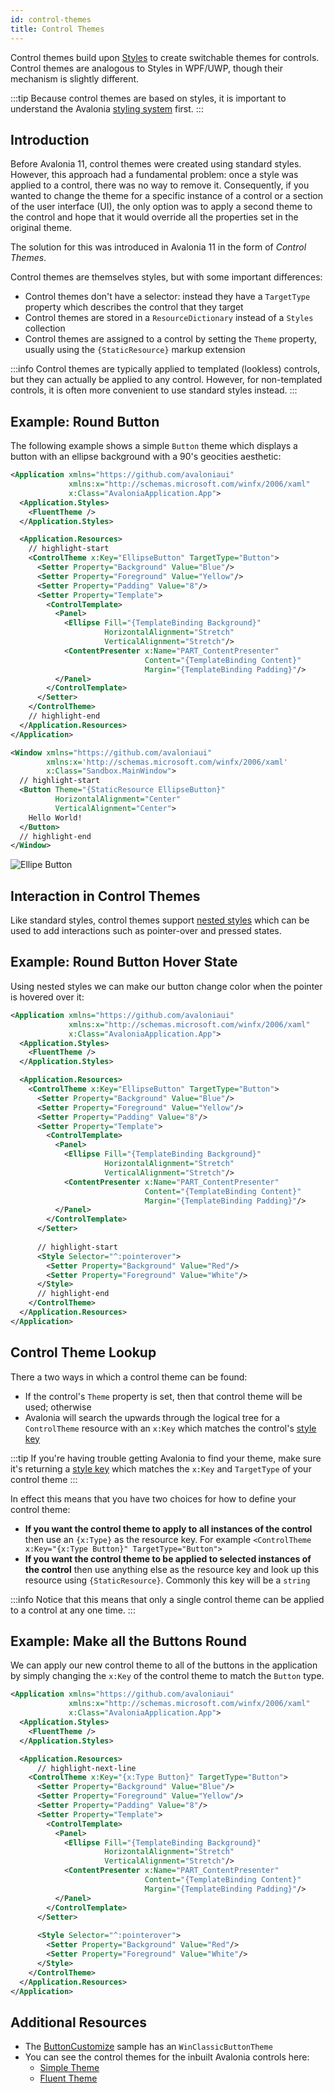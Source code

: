 ```yaml
---
id: control-themes
title: Control Themes
---
```


Control themes build upon [Styles](styles) to create switchable themes for controls. Control themes are analogous to Styles in WPF/UWP, though their mechanism is slightly different.

:::tip
Because control themes are based on styles, it is important to understand the Avalonia [styling system](styles) first.
:::

## Introduction

Before Avalonia 11, control themes were created using standard styles. However, this approach had a fundamental problem: once a style was applied to a control, there was no way to remove it. Consequently, if you wanted to change the theme for a specific instance of a control or a section of the user interface (UI), the only option was to apply a second theme to the control and hope that it would override all the properties set in the original theme.

The solution for this was introduced in Avalonia 11 in the form of _Control Themes_.

Control themes are themselves styles, but with some important differences:

- Control themes don't have a selector: instead they have a `TargetType` property which describes the control that they target
- Control themes are stored in a `ResourceDictionary` instead of a `Styles` collection
- Control themes are assigned to a control by setting the `Theme` property, usually using the `{StaticResource}` markup extension

:::info
Control themes are typically applied to templated (lookless) controls, but they can actually be applied to any control. However, for non-templated controls, it is often more convenient to use standard styles instead.
:::

## Example: Round Button

The following example shows a simple `Button` theme which displays a button with an ellipse background with a 90's geocities aesthetic:

```xml title="App.axaml"
<Application xmlns="https://github.com/avaloniaui"
             xmlns:x="http://schemas.microsoft.com/winfx/2006/xaml"
             x:Class="AvaloniaApplication.App">
  <Application.Styles>
    <FluentTheme />
  </Application.Styles>

  <Application.Resources>
    // highlight-start
    <ControlTheme x:Key="EllipseButton" TargetType="Button">
      <Setter Property="Background" Value="Blue"/>
      <Setter Property="Foreground" Value="Yellow"/>
      <Setter Property="Padding" Value="8"/>
      <Setter Property="Template">
        <ControlTemplate>
          <Panel>
            <Ellipse Fill="{TemplateBinding Background}"
                     HorizontalAlignment="Stretch"
                     VerticalAlignment="Stretch"/>
            <ContentPresenter x:Name="PART_ContentPresenter"
                              Content="{TemplateBinding Content}"
                              Margin="{TemplateBinding Padding}"/>
          </Panel>
        </ControlTemplate>
      </Setter>
    </ControlTheme>
    // highlight-end
  </Application.Resources>
</Application>
```

```xml title='MainWindow.xaml'
<Window xmlns="https://github.com/avaloniaui"
        xmlns:x='http://schemas.microsoft.com/winfx/2006/xaml'
        x:Class="Sandbox.MainWindow">
  // highlight-start
  <Button Theme="{StaticResource EllipseButton}"
          HorizontalAlignment="Center"
          VerticalAlignment="Center">
    Hello World!
  </Button>
  // highlight-end
</Window>
```

![Ellipe Button](/img/basics/user-interface/styling/ellipse-button.png)

## Interaction in Control Themes

Like standard styles, control themes support [nested styles](../styling/styles.md#nesting-styles) which can be used to add interactions such as pointer-over and pressed states.

## Example: Round Button Hover State

Using nested styles we can make our button change color when the pointer is hovered over it:

```xml title="App.axaml"
<Application xmlns="https://github.com/avaloniaui"
             xmlns:x="http://schemas.microsoft.com/winfx/2006/xaml"
             x:Class="AvaloniaApplication.App">
  <Application.Styles>
    <FluentTheme />
  </Application.Styles>

  <Application.Resources>
    <ControlTheme x:Key="EllipseButton" TargetType="Button">
      <Setter Property="Background" Value="Blue"/>
      <Setter Property="Foreground" Value="Yellow"/>
      <Setter Property="Padding" Value="8"/>
      <Setter Property="Template">
        <ControlTemplate>
          <Panel>
            <Ellipse Fill="{TemplateBinding Background}"
                     HorizontalAlignment="Stretch"
                     VerticalAlignment="Stretch"/>
            <ContentPresenter x:Name="PART_ContentPresenter"
                              Content="{TemplateBinding Content}"
                              Margin="{TemplateBinding Padding}"/>
          </Panel>
        </ControlTemplate>
      </Setter>
      
      // highlight-start
      <Style Selector="^:pointerover">
        <Setter Property="Background" Value="Red"/>
        <Setter Property="Foreground" Value="White"/>
      </Style>
      // highlight-end
    </ControlTheme>
  </Application.Resources>
</Application>
```

## Control Theme Lookup

There a two ways in which a control theme can be found:

- If the control's `Theme` property is set, then that control theme will be used; otherwise
- Avalonia will search the upwards through the logical tree for a `ControlTheme` resource with an `x:Key` which matches the control's [style key](styles#style-key)

:::tip
If you're having trouble getting Avalonia to find your theme, make sure it's returning a [style key](styles#style-key) which matches the `x:Key` and `TargetType` of your control theme
:::

In effect this means that you have two choices for how to define your control theme:

- **If you want the control theme to apply to all instances of the control** then use an `{x:Type}` as the resource key. For example
  `<ControlTheme x:Key="{x:Type Button}" TargetType="Button">`
- **If you want the control theme to be applied to selected instances of the control** then use anything else as the resource key and look up this resource using `{StaticResource}`. Commonly this key will be a `string`

:::info
Notice that this means that only a single control theme can be applied to a control at any one time.
:::

## Example: Make all the Buttons Round

We can apply our new control theme to all of the buttons in the application by simply changing the `x:Key` of the control theme to match the `Button` type.

```xml title="App.axaml"
<Application xmlns="https://github.com/avaloniaui"
             xmlns:x="http://schemas.microsoft.com/winfx/2006/xaml"
             x:Class="AvaloniaApplication.App">
  <Application.Styles>
    <FluentTheme />
  </Application.Styles>

  <Application.Resources>
      // highlight-next-line
    <ControlTheme x:Key="{x:Type Button}" TargetType="Button">
      <Setter Property="Background" Value="Blue"/>
      <Setter Property="Foreground" Value="Yellow"/>
      <Setter Property="Padding" Value="8"/>
      <Setter Property="Template">
        <ControlTemplate>
          <Panel>
            <Ellipse Fill="{TemplateBinding Background}"
                     HorizontalAlignment="Stretch"
                     VerticalAlignment="Stretch"/>
            <ContentPresenter x:Name="PART_ContentPresenter"
                              Content="{TemplateBinding Content}"
                              Margin="{TemplateBinding Padding}"/>
          </Panel>
        </ControlTemplate>
      </Setter>
      
      <Style Selector="^:pointerover">
        <Setter Property="Background" Value="Red"/>
        <Setter Property="Foreground" Value="White"/>
      </Style>
    </ControlTheme>
  </Application.Resources>
</Application>
```

## Additional Resources

- The [ButtonCustomize](https://github.com/AvaloniaUI/AvaloniaUI.QuickGuides/tree/main/ButtonCustomize) sample has an `WinClassicButtonTheme`
- You can see the control themes for the inbuilt Avalonia controls here:
  - [Simple Theme](https://github.com/AvaloniaUI/Avalonia/tree/master/src/Avalonia.Themes.Simple/Controls)
  - [Fluent Theme](https://github.com/AvaloniaUI/Avalonia/tree/master/src/Avalonia.Themes.Fluent/Controls)
